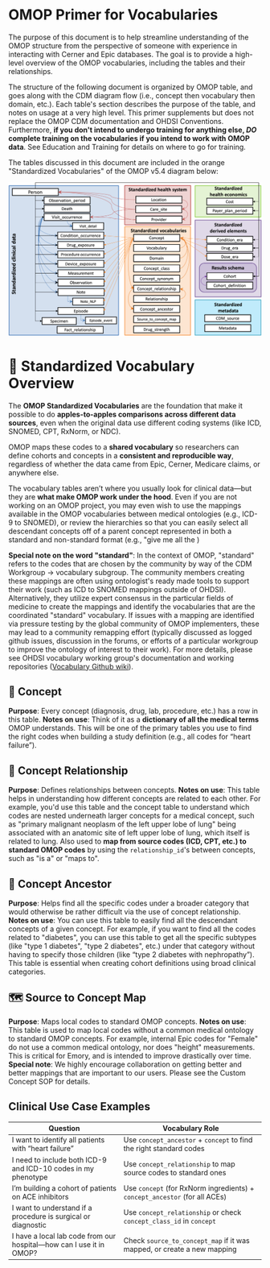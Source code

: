 # OMOP Primer for Vocabularies

The purpose of this document is to help streamline understanding of the OMOP structure from the perspective of someone with experience in interacting with Cerner and Epic databases. The goal is to provide a high-level overview of the OMOP vocabularies, including the tables and their relationships.

The structure of the following document is organized by OMOP table, and goes along with the CDM diagram flow (i.e., concept then vocabulary then domain, etc.). Each table's section describes the purpose of the table, and notes on usage at a very high level. This primer supplements but does not replace the OMOP CDM documentation and OHDSI Conventions. Furthermore, **if you don't intend to undergo training for anything else, *DO* complete training on the vocabularies if you intend to work with OMOP data**. See Education and Training for details on where to go for training.

The tables discussed in this document are included in the orange "Standardized Vocabularies" of the OMOP v5.4 diagram below:

![simple_erd](../../../assets/images/cdm54.png)

# 📖 Standardized Vocabulary Overview

The **OMOP Standardized Vocabularies** are the foundation that make it possible to do **apples-to-apples comparisons across different data sources**, even when the original data use different coding systems (like ICD, SNOMED, CPT, RxNorm, or NDC).

OMOP maps these codes to a **shared vocabulary** so researchers can define cohorts and concepts in a **consistent and reproducible way**, regardless of whether the data came from Epic, Cerner, Medicare claims, or anywhere else.

The vocabulary tables aren’t where you usually look for clinical data—but they are **what make OMOP work under the hood**. Even if you are not working on an OMOP project, you may even wish to use the mappings available in the OMOP vocabularies between medical ontologies (e.g., ICD-9 to SNOMED), or review the hierarchies so that you can easily select all descendant concepts off of a parent concept represented in both a standard and non-standard format (e.g., "give me all the )

**Special note on the word "standard"**: In the context of OMOP, "standard" refers to the codes that are chosen by the community by way of the CDM Workgroup -> vocabulary subgroup. The community members creating these mappings are often using ontologist's ready made tools to support their work (such as ICD to SNOMED mappings outside of OHDSI). Alternatively, they utilize expert consensus in the particular fields of medicine to create the mappings and identify the vocabularies that are the coordinated "standard" vocabulary. If issues with a mapping are identified via pressure testing by the global community of OMOP implementers, these may lead to a community remapping effort (typically discussed as logged github issues, discussion in the forums, or efforts of a particular workgroup to improve the ontology of interest to their work). For more details, please see OHDSI vocabulary working group's documentation and working repositories ([Vocabulary Github wiki](https://github.com/OHDSI/Vocabulary-v5.0/wiki)).

## 🧠 Concept

**Purpose**: Every concept (diagnosis, drug, lab, procedure, etc.) has a row in this table.
**Notes on use**: Think of it as a **dictionary of all the medical terms** OMOP understands. This will be one of the primary tables you use to find the right codes when building a study definition (e.g., all codes for “heart failure”).

## 🔗 Concept Relationship

**Purpose**: Defines relationships between concepts.
**Notes on use**: This table helps in understanding how different concepts are related to each other. For example, you'd use this table and the concept table to understand which codes are nested underneath larger concepts for a medical concept, such as "primary malignant neoplasm of the left upper lobe of lung" being associated with an anatomic site of left upper lobe of lung, which itself is related to lung. Also used to **map from source codes (ICD, CPT, etc.) to standard OMOP codes** by using the `relationship_id`'s between concepts, such as "is a" or "maps to". 

## 🌳 Concept Ancestor

**Purpose**: Helps find all the specific codes under a broader category that would otherwise be rather difficult via the use of concept relationship.
**Notes on use**: You can use this table to easily find all the descendant concepts of a given concept. For example, if you want to find all the codes related to "diabetes", you can use this table to get all the specific subtypes (like "type 1 diabetes", "type 2 diabetes", etc.) under that category without having to specify those children (like “type 2 diabetes with nephropathy”). This table is essential when creating cohort definitions using broad clinical categories.

## 🗺️ Source to Concept Map

**Purpose**: Maps local codes to standard OMOP concepts.
**Notes on use**: This table is used to map local codes without a common medical ontology to standard OMOP concepts. For example, internal Epic codes for "Female" do not use a common medical ontology, nor does "height" measurements. This is critical for Emory, and is intended to improve drastically over time.
**Special note**: We highly encourage collaboration on getting better and better mappings that are important to our users. Please see the Custom Concept SOP for details.

## Clinical Use Case Examples

| Question | Vocabulary Role |
|----------|------------------|
| I want to identify all patients with “heart failure” | Use `concept_ancestor` + `concept` to find the right standard codes |
| I need to include both ICD-9 and ICD-10 codes in my phenotype | Use `concept_relationship` to map source codes to standard ones |
| I’m building a cohort of patients on ACE inhibitors | Use `concept` (for RxNorm ingredients) + `concept_ancestor` (for all ACEs) |
| I want to understand if a procedure is surgical or diagnostic | Use `concept_relationship` or check `concept_class_id` in `concept` |
| I have a local lab code from our hospital—how can I use it in OMOP? | Check `source_to_concept_map` if it was mapped, or create a new mapping |
